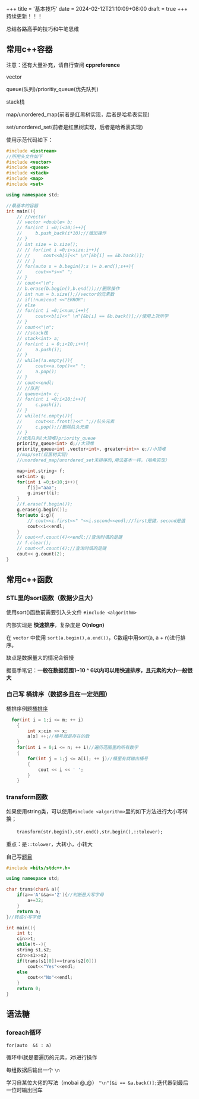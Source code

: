 +++
title = '基本技巧'
date = 2024-02-12T21:10:09+08:00
draft = true
+++
持续更新！！！

总结各路高手的技巧和牛笔思维

## 常用c++容器

注意：还有大量补充，请自行查阅 **cppreference**

vector

queue(队列)/prioritiy_queue(优先队列)

stack栈

map/unordered_map(前者是红黑树实现，后者是哈希表实现)

set/unordered_set(前者是红黑树实现，后者是哈希表实现)

使用示范代码如下：

```c++
#include <iostream>
//所用头文件如下
#include <vector>
#include <queue>
#include <stack>
#include <map>
#include <set>

using namespace std;

//最基本的容器
int main(){
    // //vector
    // vector <double> b;
    // for(int i =0;i<10;i++){
    //     b.push_back(i*10);//增加操作
    // }
    // int size = b.size();
    // // for(int i =0;i<size;i++){
    // //     cout<<b[i]<<" \n"[&b[i] == &b.back()];
    // // }
    // for(auto s = b.begin();s != b.end();s++){
    //     cout<<*s<<" ";
    // }
    // cout<<"\n";
    // b.erase(b.begin(),b.end());//删除操作
    // int num = b.size();//vector的元素数
    // if(!num)cout <<"ERROR";
    // else 
    // for(int i =0;i<num;i++){
    //     cout<<b[i]<<" \n"[&b[i] == &b.back()];//使用上次所学
    // }
    // cout<<"\n";
    // //stack栈
    // stack<int> a;
    // for(int i = 0;i<10;i++){
    //     a.push(i);
    // }
    // while(!a.empty()){
    //     cout<<a.top()<<" ";
    //     a.pop();
    // }
    // cout<<endl;
    // //队列
    // queue<int> c;
    // for(int i =0;i<10;i++){
    //     c.push(i);
    // }
    // while(!c.empty()){
    //     cout<<c.front()<<" ";//队头元素
    //     c.pop();//删除队头元素
    // }
    //优先队列(大顶堆)priority_queue
    priority_queue<int> d;//大顶堆
    priority_queue<int ,vector<int>, greater<int>> e;//小顶堆
    //map/set(红黑树实现)
    //unordered_map/unordered_set未排序的,用法基本一样，（哈希实现）

    map<int,string> f;
    set<int> g;
    for(int i =0;i<10;i++){
        f[i]="aaa";
        g.insert(i);
    }
    //f.erase(f.begin());
    g.erase(g.begin());
    for(auto i:g){
        // cout<<i.first<<" "<<i.second<<endl;//first是键，second是值
        cout<<i<<endl;
    }  
    // cout<<f.count(4)<<endl;//查询时填的是键
    // f.clear();
    // cout<<f.count(4);//查询时填的是键
    cout<< g.count(2);
}
```

## 常用c++函数

### STL里的sort函数（数据少且大）

使用sort()函数前需要引入头文件 ` #include <algorithm> `

内部实现是 **快速排序**，复杂度是 **O(nlogn)**

在 `vector` 中使用 `sort(a.begin(),a.end())`，C数组中用sort(a, a + n)进行排序。

缺点是数据量大的情况会很慢

据高手笔记：**一般在数据范围1~10 ^ 6以内可以用快速排序，且元素的大小一般很大**

### 自己写 桶排序（数据多且在一定范围）

桶排序例题[桶排序](https://www.luogu.com.cn/problem/P1271 "桶")

```c++
  for(int i = 1;i <= m; ++ i)
    {
        int x;cin >> x;
        a[x] ++;//桶号就是存在的数
    }
    for(int i = 0;i <= n; ++ i)//遍历范围里的所有数字
    {
        for(int j = 1;j <= a[i]; ++ j)//桶里有就输出桶号
        {
            cout << i << ' ';
        }
    }
```

### transform函数

如果使用string类，可以使用`#include <algorithm>`里的如下方法进行大小写转换；

　　`transform(str.begin(),str.end(),str.begin(),::tolower);`

重点：是`::tolower`，大转小，小转大

自己写[题目](https://ac.nowcoder.com/acm/problem/265218 "1")

```c++
#include <bits/stdc++.h>

using namespace std;

char trans(char& a){
    if(a>='A'&&a<='Z'){//判断是大写字母
        a+=32;
    }
    return a;
}//转成小写字母

int main(){
    int t;
    cin>>t;
    while(t--){
    string s1,s2;
    cin>>s1>>s2;
    if(trans(s1[0])==trans(s2[0]))
        cout<<"Yes"<<endl;
    else
        cout<<"No"<<endl;
    }
    return 0;
}
```

## 语法糖

### foreach循环

`for(auto  &i : a)`

循环中i就是要遍历的元素，对i进行操作

每组数据后输出一个 `\n`

学习自某位大佬的写法（mobai @_@）
`"\n"[&i == &a.back()];`迭代器到最后一位时输出回车
